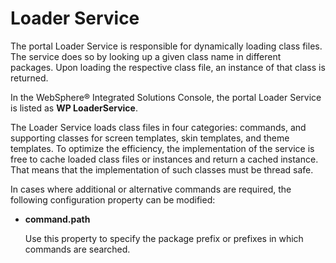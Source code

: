 # Loader Service

The portal Loader Service is responsible for dynamically loading class files. The service does so by looking up a given class name in different packages. Upon loading the respective class file, an instance of that class is returned.

In the WebSphere® Integrated Solutions Console, the portal Loader Service is listed as **WP LoaderService**.

The Loader Service loads class files in four categories: commands, and supporting classes for screen templates, skin templates, and theme templates. To optimize the efficiency, the implementation of the service is free to cache loaded class files or instances and return a cached instance. That means that the implementation of such classes must be thread safe.

In cases where additional or alternative commands are required, the following configuration property can be modified:

-   **command.path**

    Use this property to specify the package prefix or prefixes in which commands are searched.



